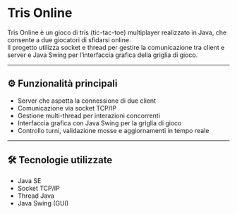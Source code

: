 # Tris Online

Tris Online è un gioco di tris (tic-tac-toe) multiplayer realizzato in Java, che consente a due giocatori di sfidarsi online.  
Il progetto utilizza socket e thread per gestire la comunicazione tra client e server e Java Swing per l’interfaccia grafica della griglia di gioco.

---

## ⚙️ Funzionalità principali

- Server che aspetta la connessione di due client
- Comunicazione via socket TCP/IP
- Gestione multi-thread per interazioni concorrenti
- Interfaccia grafica con Java Swing per la griglia di gioco
- Controllo turni, validazione mosse e aggiornamenti in tempo reale

---

## 🛠️ Tecnologie utilizzate

- Java SE
- Socket TCP/IP
- Thread Java
- Java Swing (GUI)
